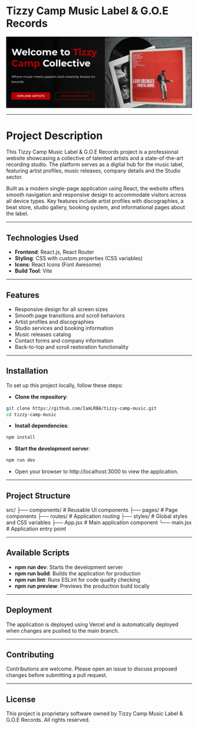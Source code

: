 # Tizzy Camp Music Label & G.O.E Records

![Tizzy Camp Background](./public/images/Tizzy-Camp-bg.PNG)

---

# Project Description

This Tizzy Camp Music Label & G.O.E Records project is a professional website showcasing a collective of talented artists and a state-of-the-art recording studio. The platform serves as a digital hub for the music label, featuring artist profiles, music releases, company details and the  Studio sector.

Built as a modern single-page application using React, the website offers smooth navigation and responsive design to accommodate visitors across all device types. Key features include artist profiles with discographies, a beat store, studio gallery, booking system, and informational pages about the label.

---

## Technologies Used

- **Frontend**: React.js, React Router
- **Styling**: CSS with custom properties (CSS variables)
- **Icons**: React Icons (Font Awesome)
- **Build Tool**: Vite

---

## Features

- Responsive design for all screen sizes
- Smooth page transitions and scroll behaviors
- Artist profiles and discographies
- Studio services and booking information
- Music releases catalog
- Contact forms and company information
- Back-to-top and scroll restoration functionality

---

## Installation

To set up this project locally, follow these steps:

- **Clone the repository**:

```bash
git clone https://github.com/IamLRBA/tizzy-camp-music.git
cd tizzy-camp-music
```

- **Install dependencies**:

```bash
npm install
```

- **Start the development server**:

```bash
npm run dev
```

- Open your browser to http://localhost:3000 to view the application.

---

## Project Structure

src/
├── components/       # Reusable UI components
├── pages/            # Page components
├── routes/           # Application routing
├── styles/           # Global styles and CSS variables
├── App.jsx           # Main application component
└── main.jsx          # Application entry point

---

## Available Scripts

- **npm run dev**: Starts the development server
- **npm run build**: Builds the application for production
- **npm run lint**: Runs ESLint for code quality checking
- **npm run preview**: Previews the production build locally

---

## Deployment

The application is deployed using Vercel and is automatically deployed when changes are pushed to the main branch.

---

## Contributing

Contributions are welcome. Please open an issue to discuss proposed changes before submitting a pull request.

---

## License

This project is proprietary software owned by Tizzy Camp Music Label & G.O.E Records. All rights reserved.
